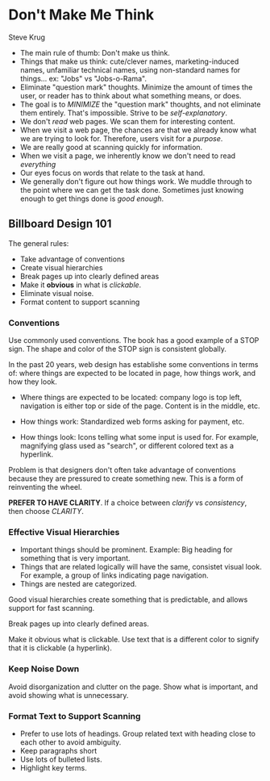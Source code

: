 # Don't Make Me Think

Steve Krug

* The main rule of thumb: Don't make us think.
* Things that make us think: cute/clever names, marketing-induced names, unfamiliar technical names, using non-standard names for things... ex: "Jobs" vs "Jobs-o-Rama".
* Eliminate "question mark" thoughts. Minimize the amount of times the user, or reader has to think about what something means, or does.
* The goal is to _MINIMIZE_ the "question mark" thoughts, and not eliminate them entirely. That's impossible. Strive to be *self-explanatory*.
* We don't _read_ web pages. We scan them for interesting content.
* When we visit a web page, the chances are that we already know what we are trying to look for. Therefore, users visit for a _purpose_.
* We are really good at scanning quickly for information.
* When we visit a page, we inherently know we don't need to read _everything_
* Our eyes focus on words that relate to the task at hand.
* We generally don't figure out how things work. We muddle through to the point where we can get the task done. Sometimes just knowing enough to get things done is _good enough_.

## Billboard Design 101

The general rules:
* Take advantage of conventions
* Create visual hierarchies
* Break pages up into clearly defined areas
* Make it **obvious** in what is _clickable_.
* Eliminate visual noise.
* Format content to support scanning

### Conventions
Use commonly used conventions. The book has a good example of a STOP sign. The shape and color of the STOP sign is consistent globally.

In the past 20 years, web design has establishe some conventions in terms of: where things are expected to be located in page, how things work, and how they look.

* Where things are expected to be located: company logo is top left, navigation is either top or side of the page. Content is in the middle, etc.

* How things work: Standardized web forms asking for payment, etc.

* How things look: Icons telling what some input is used for. For example, magnifying glass used as "search", or different colored text as a hyperlink.

Problem is that designers don't often take advantage of conventions because they are pressured to create something new. This is a form of reinventing the wheel.

**PREFER TO HAVE CLARITY**. If a choice between _clarify_ vs _consistency_, then choose _CLARITY_.

### Effective Visual Hierarchies

* Important things should be prominent. Example: Big heading for something that is very important.
* Things that are related logically will have the same, consistet visual look. For example, a group of links indicating page navigation.
* Things are nested are categorized.

Good visual hierarchies create something that is predictable, and allows support for fast scanning.

Break pages up into clearly defined areas.

Make it obvious what is clickable. Use text that is a different color to signify that it is clickable (a hyperlink).

### Keep Noise Down

Avoid disorganization and clutter on the page. Show what is important, and avoid showing what is unnecessary.

### Format Text to Support Scanning

* Prefer to use lots of headings. Group related text with heading close to each other to avoid ambiguity.
* Keep paragraphs short
* Use lots of bulleted lists.
* Highlight key terms.
